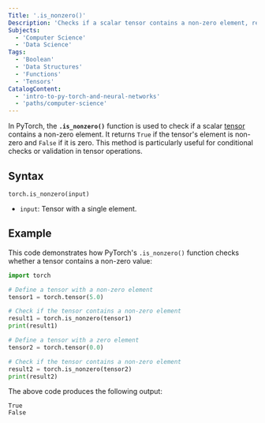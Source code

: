 ```yaml
---
Title: '.is_nonzero()'
Description: 'Checks if a scalar tensor contains a non-zero element, returning a boolean indicating whether the element is non-zero.'
Subjects:
  - 'Computer Science'
  - 'Data Science'
Tags:
  - 'Boolean'
  - 'Data Structures'
  - 'Functions'
  - 'Tensors'
CatalogContent:
  - 'intro-to-py-torch-and-neural-networks'
  - 'paths/computer-science'
---
```


In PyTorch, the **`.is_nonzero()`** function is used to check if a scalar [tensor](https://www.codecademy.com/resources/docs/pytorch/tensors) contains a non-zero element. It returns `True` if the tensor's element is non-zero and `False` if it is zero. This method is particularly useful for conditional checks or validation in tensor operations.

## Syntax

```pseudo
torch.is_nonzero(input)
```

- `input`: Tensor with a single element.

## Example

This code demonstrates how PyTorch's `.is_nonzero()` function checks whether a tensor contains a non-zero value:

```py
import torch

# Define a tensor with a non-zero element
tensor1 = torch.tensor(5.0)

# Check if the tensor contains a non-zero element
result1 = torch.is_nonzero(tensor1)
print(result1)

# Define a tensor with a zero element
tensor2 = torch.tensor(0.0)

# Check if the tensor contains a non-zero element
result2 = torch.is_nonzero(tensor2)
print(result2)
```

The above code produces the following output:

```shell
True
False
```
